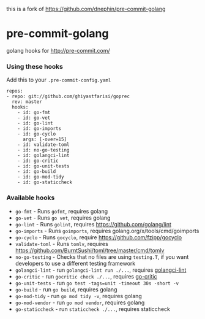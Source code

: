 this is a fork of https://github.com/dnephin/pre-commit-golang

pre-commit-golang
=================

golang hooks for http://pre-commit.com/

### Using these hooks

Add this to your `.pre-commit-config.yaml`

```
repos:
- repo: git://github.com/ghiyastfarisi/goprec
  rev: master
  hooks:
    - id: go-fmt
    - id: go-vet
    - id: go-lint
    - id: go-imports
    - id: go-cyclo
      args: [-over=15]
    - id: validate-toml
    - id: no-go-testing
    - id: golangci-lint
    - id: go-critic
    - id: go-unit-tests
    - id: go-build
    - id: go-mod-tidy
    - id: go-staticcheck
```

### Available hooks

- `go-fmt` - Runs `gofmt`, requires golang
- `go-vet` - Runs `go vet`, requires golang
- `go-lint` - Runs `golint`, requires https://github.com/golang/lint
- `go-imports` - Runs `goimports`, requires golang.org/x/tools/cmd/goimports
- `go-cyclo` - Runs `gocyclo`, require https://github.com/fzipp/gocyclo
- `validate-toml` - Runs `tomlv`, requires
   https://github.com/BurntSushi/toml/tree/master/cmd/tomlv
- `no-go-testing` - Checks that no files are using `testing.T`, if you want
  developers to use a different testing framework
- `golangci-lint` - run `golangci-lint run ./...`, requires
  [golangci-lint](https://github.com/golangci/golangci-lint)
- `go-critic` - run `gocritic check ./...`, requires [go-critic](https://github.com/go-critic/go-critic)
- `go-unit-tests` - run `go test -tags=unit -timeout 30s -short -v`
- `go-build` - run `go build`, requires golang
- `go-mod-tidy` - run `go mod tidy -v`, requires golang
- `go-mod-vendor` - run `go mod vendor`, requires golang
- `go-staticcheck` - run `staticcheck ./...`, requires staticcheck
